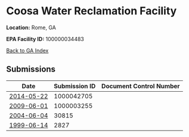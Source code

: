 # Coosa Water Reclamation Facility

**Location:** Rome, GA

**EPA Facility ID:** 100000034483

[Back to GA Index](../../index.md)

## Submissions

| Date | Submission ID | Document Control Number |
|------|--------------|-------------------------|
| [2014-05-22](submissions/1000042705.md) | 1000042705 |  |
| [2009-06-01](submissions/1000003255.md) | 1000003255 |  |
| [2004-06-04](submissions/30815.md) | 30815 |  |
| [1999-06-14](submissions/2827.md) | 2827 |  |
